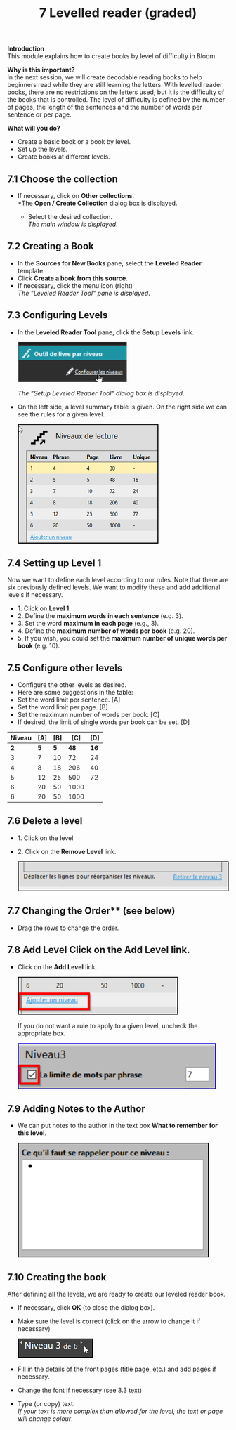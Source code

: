 ﻿---
title: 7 Levelled reader (graded)
---

**Introduction**   
This module explains how to create books by level of difficulty in Bloom.

**Why is this important?**  
In the next session, we will create decodable reading books to help beginners read while they are still learning the letters. With levelled reader books, there are no restrictions on the letters used, but it is the difficulty of the books that is controlled. The level of difficulty is defined by the number of pages, the length of the sentences and the number of words per sentence or per page.

**What will you do?**  
- Create a basic book or a book by level.
- Set up the levels.
- Create books at different levels.

## 7.1 Choose the collection

- If necessary, click on **Other collections**.  
        *The **Open / Create Collection** dialog box is displayed.

    - Select the desired collection.  
        *The main window is displayed*.

## 7.2 Creating a Book

- In the **Sources for New Books** pane, select the **Leveled Reader** template.
- Click **Create a book from this source**.
- If necessary, click the menu icon (right)  
    *The "Leveled Reader Tool" pane is displayed*.

## 7.3 Configuring Levels

- In the **Leveled Reader Tool** pane, click the **Setup Levels** link.

    ![](media/6c45feb5ec009aede3fa4f1c93cc128e.png)

    *The "Setup Leveled Reader Tool" dialog box is displayed*.

- On the left side, a level summary table is given. On the right side we can see the rules for a given level.

    ![](media/8a7973c7191f1d04321fd274b6db831f.png)

## 7.4 Setting up Level 1

Now we want to define each level according to our rules. Note that there are six previously defined levels. We want to modify these and add additional levels if necessary.

- 1\. Click on **Level 1**.
- 2\. Define the **maximum words in each sentence** (e.g. 3).
- 3\. Set the word **maximum in each page** (e.g., 3).
- 4\. Define the **maximum number of words per book** (e.g. 20).
- 5\. If you wish, you could set the **maximum number of unique words per book** (e.g. 10).

## 7.5 Configure other levels

- Configure the other levels as desired.
- Here are some suggestions in the table:
- Set the word limit per sentence. [A]
- Set the word limit per page. [B]
- Set the maximum number of words per book. [C]
- If desired, the limit of single words per book can be set. [D]

| **Niveau** | **[A]** | **[B]** | **[C]** | **[D]** |
|------------|---------|---------|---------|---------|
| **2**      | **5**   | **5**   | **48**  | **16**  |
| 3          | 7       | 10      | 72      | 24      |
| 4          | 8       | 18      | 206     | 40      |
| 5          | 12      | 25      | 500     | 72      |
| 6          | 20      | 50      | 1000    |         |
| 6          | 20      | 50      | 1000    |         |


## 7.6 Delete a level

- 1\. Click on the level
- 2\. Click on the **Remove Level** link.

    ![](media/17d0756b3257e41f89fe056fffb061bc.png)

## 7.7 Changing the Order** (see below)

- Drag the rows to change the order.

## 7.8 Add Level Click on the **Add Level** link.

- Click on the **Add Level** link.

    ![](media/c72c2d957420dc959fbb2fb144315b4a.png)

    If you do not want a rule to apply to a given level, uncheck the appropriate box.

    ![](media/94a7fa16eca062335a679955c57d8af0.png)

## 7.9 Adding Notes to the Author

- We can put notes to the author in the text box **What to remember for this level**.

    ![](media/a1de1b27e473068a9abf63502efc3bbf.png)

## 7.10 Creating the book

After defining all the levels, we are ready to create our leveled reader book.

- If necessary, click **OK** (to close the dialog box).
- Make sure the level is correct (click on the arrow to change it if necessary)

    ![](media/26f81b69d7c8734cc3ab68f5acd4a152.png)

- Fill in the details of the front pages (title page, etc.) and add pages if necessary.
- Change the font if necessary (see [3.3 text](03-More-information.md#33))
- Type (or copy) text.  
  *If your text is more complex than allowed for the level, the text or page will change colour*.

